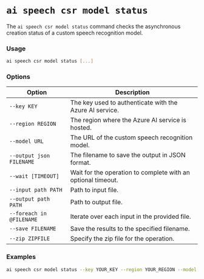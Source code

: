 # `ai speech csr model status`

The `ai speech csr model status` command checks the asynchronous creation status of a custom speech recognition model.

### Usage
``` bash
ai speech csr model status [...]
```

### Options

| Option | Description |
|--------|-------------|
| `--key KEY` | The key used to authenticate with the Azure AI service. |
| `--region REGION` | The region where the Azure AI service is hosted. |
| `--model URL` | The URL of the custom speech recognition model. |
| `--output json FILENAME` | The filename to save the output in JSON format. |
| `--wait [TIMEOUT]` | Wait for the operation to complete with an optional timeout. |
| `--input path PATH` | Path to input file. |
| `--output path PATH` | Path to output file. |
| `--foreach in @FILENAME` | Iterate over each input in the provided file. |
| `--save FILENAME` | Save the results to the specified filename. |
| `--zip ZIPFILE` | Specify the zip file for the operation. |

### Examples

``` bash title="Check the status of a custom speech recognition model"
ai speech csr model status --key YOUR_KEY --region YOUR_REGION --model YOUR_MODEL_URL --output json status.json
```